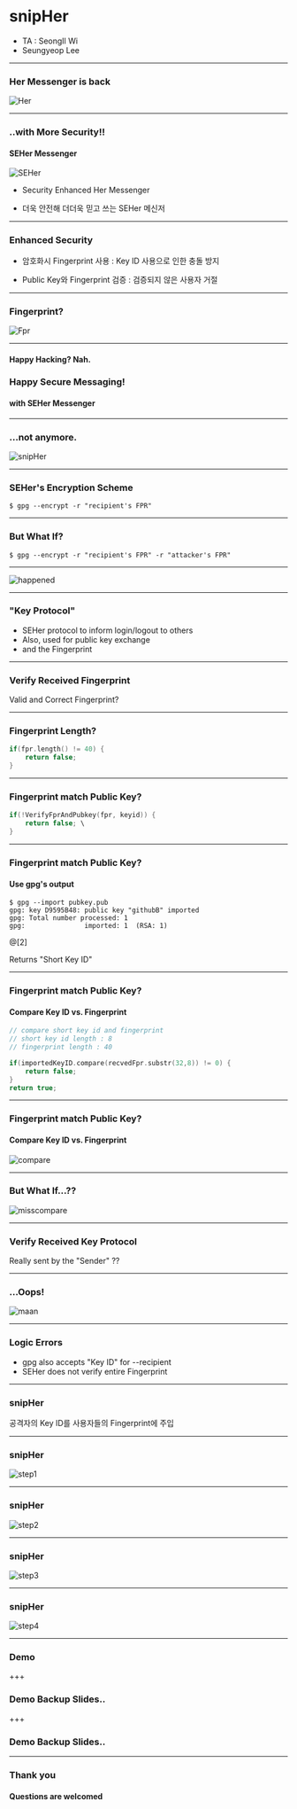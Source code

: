 # snipHer

- TA : SeongIl Wi
- Seungyeop Lee

---

### Her Messenger is back
![Her](image/Her.jpg)

---

### ..with More Security!!
#### SEHer Messenger

![SEHer](image/SEHer.jpg)

- Security Enhanced Her Messenger

- 더욱 안전해 더더욱 믿고 쓰는 SEHer 메신저

---

### Enhanced Security

- 암호화시 Fingerprint 사용 : Key ID 사용으로 인한 충돌 방지

- Public Key와 Fingerprint 검증 : 검증되지 않은 사용자 거절

---

### Fingerprint?

![Fpr](image/fingerprint.jpg)

---

#### Happy Hacking? Nah.
### Happy Secure Messaging!
#### with SEHer Messenger

---

### ...not anymore.
![snipHer](image/snipHer.jpg)

---

### SEHer's Encryption Scheme

```
$ gpg --encrypt -r "recipient's FPR"
```
---

### But What If?
```
$ gpg --encrypt -r "recipient's FPR" -r "attacker's FPR"
```

---

![happened](image/happend.jpg)

---

### "Key Protocol"

- SEHer protocol to inform login/logout to others
- Also, used for public key exchange
- and the Fingerprint

---

### Verify Received Fingerprint

Valid and Correct Fingerprint?

---

### Fingerprint Length?

```c++
if(fpr.length() != 40) {
	return false;
}
```

---

### Fingerprint match Public Key?

```c++
if(!VerifyFprAndPubkey(fpr, keyid)) {
    return false; \
}
```

---

### Fingerprint match Public Key?
<div style="text-align:left;">
<h4> Use gpg's output</h4>
</div>

```shell
$ gpg --import pubkey.pub
gpg: key D9595B48: public key "githubB" imported
gpg: Total number processed: 1
gpg:               imported: 1  (RSA: 1)
```

@[2]
<div style="text-align:left;">
Returns "Short Key ID"
</div>

---

### Fingerprint match Public Key?
<div style="text-align:left;">
<h4> Compare Key ID vs. Fingerprint</h4>
</div>

```c++
// compare short key id and fingerprint
// short key id length : 8
// fingerprint length : 40

if(importedKeyID.compare(recvedFpr.substr(32,8)) != 0) {
	return false;
}
return true;
```

---

### Fingerprint match Public Key?
<div style="text-align:left;">
<h4>Compare Key ID vs. Fingerprint</h4>
</div>

![compare](image/compare.jpg)

---

### But What If...??

![misscompare](image/misscompare.jpg)

---

### Verify Received Key Protocol

Really sent by the "Sender" ??

---

### ...Oops!

![maan](image/maan.jpg)

---

### Logic Errors

- gpg also accepts "Key ID" for --recipient
- SEHer does not verify entire Fingerprint

---

### snipHer

공격자의 Key ID를 사용자들의 Fingerprint에 주입

---

### snipHer

![step1](image/step1.jpg)

---

### snipHer

![step2](image/step2.jpg)

---

### snipHer

![step3](image/step3.jpg)

---

### snipHer

![step4](image/step4.jpg)

---

### Demo


+++

### Demo Backup Slides..

+++

### Demo Backup Slides..

---

### Thank you

#### Questions are welcomed

